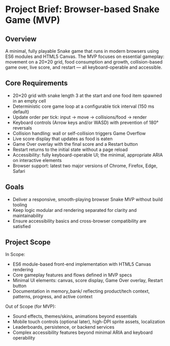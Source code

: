 # Project Brief: Browser-based Snake Game (MVP)

## Overview
A minimal, fully playable Snake game that runs in modern browsers using ES6 modules and HTML5 Canvas. The MVP focuses on essential gameplay: movement on a 20×20 grid, food consumption and growth, collision-based game over, live score, and restart — all keyboard-operable and accessible.

## Core Requirements
- 20×20 grid with snake length 3 at the start and one food item spawned in an empty cell
- Deterministic core game loop at a configurable tick interval (150 ms default)
- Update order per tick: input → move → collisions/food → render
- Keyboard controls (Arrow keys and/or WASD) with prevention of 180° reversals
- Collision handling: wall or self-collision triggers Game Overflow
- Live score display that updates as food is eaten
- Game Over overlay with the final score and a Restart button
- Restart returns to the initial state without a page reload
- Accessibility: fully keyboard-operable UI; the minimal, appropriate ARIA on interactive elements
- Browser support: latest two major versions of Chrome, Firefox, Edge, Safari

## Goals
- Deliver a responsive, smooth-playing browser Snake MVP without build tooling
- Keep logic modular and rendering separated for clarity and maintainability
- Ensure accessibility basics and cross-browser compatibility are satisfied

## Project Scope
In Scope:
- ES6 module-based front-end implementation with HTML5 Canvas rendering
- Core gameplay features and flows defined in MVP specs
- Minimal UI elements: canvas, score display, Game Over overlay, Restart button
- Documentation in memory_bank/ reflecting product/tech context, patterns, progress, and active context

Out of Scope (for MVP):
- Sound effects, themes/skins, animations beyond essentials
- Mobile touch controls (optional later), high-DPI sprite assets, localization
- Leaderboards, persistence, or backend services
- Complex accessibility features beyond minimal ARIA and keyboard operability

